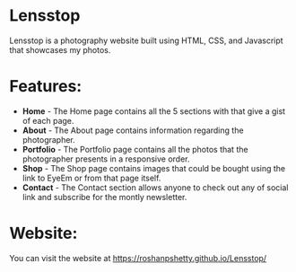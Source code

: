 # Lensstop
Lensstop is a photography website built using HTML, CSS, and Javascript that showcases my photos. 

# Features:
* **Home** - The Home page contains all the 5 sections with that give a gist of each page.  
* **About** - The About page contains information regarding the photographer.
* **Portfolio** - The Portfolio page contains all the photos that the photographer presents in a responsive order. 
* **Shop** - The Shop page contains images that could be bought using the link to EyeEm or from that page itself.
* **Contact** - The Contact section allows anyone to check out any of social link and subscribe for the montly newsletter. 

# Website:
You can visit the website at https://roshanpshetty.github.io/Lensstop/
